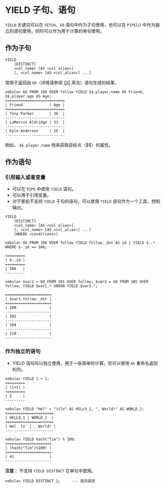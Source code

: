 # YIELD 子句、语句

`YIELD` 关键词可以在 `FETCH`、`GO` 语句中作为子句使用，也可以在 `PIPE`(`|`) 中作为独立的语句使用，同时可以作为用于计算的单句使用。

## 作为子句

```ngql
YIELD
    [DISTINCT]
    <col_name> [AS <col_alias>]
    [, <col_name> [AS <col_alias>] ...]
```

常用于返回由 `GO`（详情请参阅 [GO](go-syntax.md) 用法）语句生成的结果。

```ngql
nebula> GO FROM 100 OVER follow YIELD $$.player.name AS Friend, $$.player.age AS Age;
===========================
| Friend            | Age |
===========================
| Tony Parker       | 36  |
---------------------------
| LaMarcus Aldridge | 33  |
---------------------------
| Kyle Anderson     | 25  |
---------------------------
```

例如， `$$.player.name` 用来获取目标点（$$）的属性。

## 作为语句

### 引用输入或者变量

- 可以在 `PIPE` 中使用 `YIELD` 语句。
- 可以用于引用变量。
- 对于那些不支持 `YIELD` 子句的语句，可以使用 `YIELD` 语句作为一个工具，控制输出。

```ngql
YIELD
    [DISTINCT]
    <col_name> [AS <col_alias>]
    [, <col_name> [AS <col_alias>] ...]
    [WHERE <conditions>]
```

```ngql
nebula> GO FROM 100 OVER follow YIELD follow._dst AS id | YIELD $-.* WHERE $-.id == 106;

=========
| $-.id |
=========
| 106   |
---------

nebula> $var1 = GO FROM 101 OVER follow; $var2 = GO FROM 105 OVER follow; YIELD $var1.* UNION YIELD $var2.*;

=====================
| $var1.follow._dst |
=====================
| 100               |
---------------------
| 102               |
---------------------
| 104               |
---------------------
| 110               |
---------------------
```

### 作为独立的语句

- YIELD 语句可以独立使用，用于一些简单的计算。您可以使用 `AS` 重命名返回的列。

```ngql
nebula> YIELD 1 + 1;
=========
| (1+1) |
=========
| 2     |
---------

nebula> YIELD "Hel" + "\tlo" AS HELLO_1, ", World!" AS WORLD_2;
======================
| HELLO_1 | WORLD_2  |
======================
| Hel  lo  | , World! |
----------------------

nebula> YIELD hash("Tim") % 100;
=====================
| (hash("Tim")%100) |
=====================
| 42                |
---------------------

```

**注意：** 不支持 `YIELD DISTINCT` 在单句中使用。

```ngql
nebula> YIELD DISTINCT 1;     --- 语法错误
```
